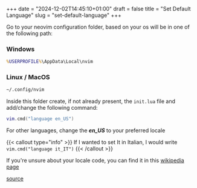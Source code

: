 +++
date = "2024-12-02T14:45:10+01:00"
draft = false
title = "Set Default Language"
slug = "set-default-language"
+++

Go to your neovim configuration folder, based on your os will be in one of the following path:

### Windows

```cmd
%USERPROFILE%\AppData\Local\nvim
```

### Linux / MacOS

```bash
~/.config/nvim
```

Inside this folder create, if not already present, the `init.lua` file and add/change the following command:

```lua
vim.cmd("language en_US")
```

For other languages, change the _**en_US**_ to your preferred locale

{{< callout type="info" >}}
   If I wanted to set It in Italian, I would write `vim.cmd("language it_IT")`
{{< /callout >}}

If you're unsure about your locale code, you can find it in this [wikipedia page](https://en.wikipedia.org/wiki/Language_localisation#Language_tags_and_codes)

[source](https://vi.stackexchange.com/questions/14429/why-is-my-neovim-not-in-english-and-how-do-i-force-it-to-be)